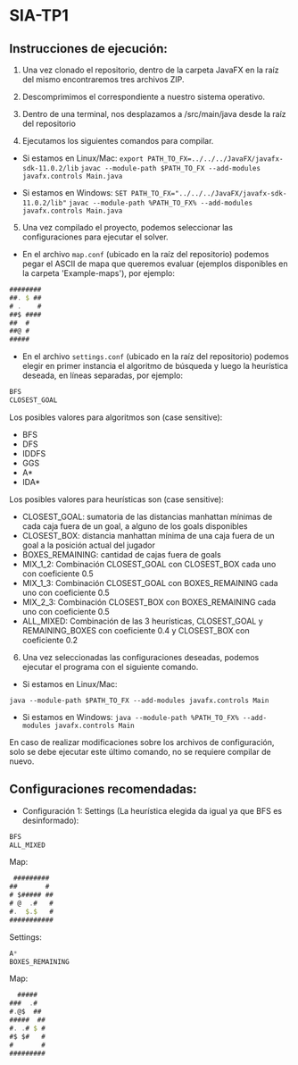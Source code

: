 # SIA-TP1

## Instrucciones de ejecución:

1. Una vez clonado el repositorio, dentro de la carpeta JavaFX en la raíz del mismo encontraremos tres archivos ZIP.

2. Descomprimimos el correspondiente a nuestro sistema operativo.

3. Dentro de una terminal, nos desplazamos a /src/main/java desde la raíz del repositorio

4. Ejecutamos los siguientes comandos para compilar.

* Si estamos en Linux/Mac:
`export PATH_TO_FX=../../../JavaFX/javafx-sdk-11.0.2/lib`
`javac --module-path $PATH_TO_FX --add-modules javafx.controls Main.java`

* Si estamos en Windows:
`SET PATH_TO_FX="../../../JavaFX/javafx-sdk-11.0.2/lib"`
`javac --module-path %PATH_TO_FX% --add-modules javafx.controls Main.java`

5. Una vez compilado el proyecto, podemos seleccionar las configuraciones para ejecutar el solver. 

* En el archivo ``map.conf`` (ubicado en la raíz del repositorio) podemos pegar el ASCII de mapa que queremos evaluar (ejemplos disponibles en la carpeta 'Example-maps'), por ejemplo:  

```javascript
########
##. $ ##
# .    #
##$ ####
##  #
##@ #
##### 
```

* En el archivo ``settings.conf`` (ubicado en la raíz del repositorio) podemos elegir en primer instancia el algoritmo de búsqueda y luego la heurística deseada, en líneas separadas, por ejemplo:

```java
BFS
CLOSEST_GOAL
```

Los posibles valores para algoritmos son (case sensitive):
* BFS
* DFS
* IDDFS
* GGS
* A*
* IDA*

Los posibles valores para heurísticas son (case sensitive):
* CLOSEST_GOAL: sumatoria de las distancias manhattan mínimas de cada caja fuera de un goal, a alguno de los goals disponibles
* CLOSEST_BOX: distancia manhattan mínima de una caja fuera de un goal a la posición actual del jugador
* BOXES_REMAINING: cantidad de cajas fuera de goals
* MIX_1_2: Combinación CLOSEST_GOAL con CLOSEST_BOX cada uno con coeficiente 0.5
* MIX_1_3: Combinación CLOSEST_GOAL con BOXES_REMAINING cada uno con coeficiente 0.5
* MIX_2_3: Combinación CLOSEST_BOX con BOXES_REMAINING cada uno con coeficiente 0.5
* ALL_MIXED: Combinación de las 3 heurísticas, CLOSEST_GOAL y REMAINING_BOXES con coeficiente 0.4 y CLOSEST_BOX con coeficiente 0.2

6. Una vez seleccionadas las configuraciones deseadas, podemos ejecutar el programa con el siguiente comando.

* Si estamos en Linux/Mac:

``java --module-path $PATH_TO_FX --add-modules javafx.controls Main``

* Si estamos en Windows:
``java --module-path %PATH_TO_FX% --add-modules javafx.controls Main``

En caso de realizar modificaciones sobre los archivos de configuración, solo se debe ejecutar este último comando, no se requiere compilar de nuevo.


## Configuraciones recomendadas:

* Configuración 1:
Settings (La heurística elegida da igual ya que BFS es desinformado):
```java
BFS
ALL_MIXED
```

Map:
```javascript
 #########
##       #
# $##### ##
# @  .#   #
#.  $.$   #
###########
```

Settings:
```java
A*
BOXES_REMAINING
```

Map:
```javascript
  #####
###  .#
#.@$  ##
#####  ##
#. .# $ #
#$ $#   #
#       #
#########
```